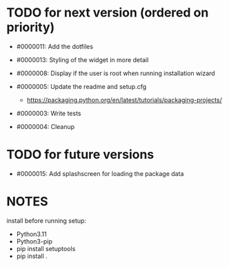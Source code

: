 






# TODO for next version (ordered on priority)

- #0000011: Add the dotfiles

- #0000013: Styling of the widget in more detail
- #0000008: Display if the user is root when running installation wizard
- #0000005: Update the readme and setup.cfg
  - https://packaging.python.org/en/latest/tutorials/packaging-projects/
- #0000003: Write tests
- #0000004: Cleanup

# TODO for future versions

- #0000015: Add splashscreen for loading the package data 




# NOTES

install before running setup:
- Python3.11
- Python3-pip
- pip install setuptools
- pip install .

